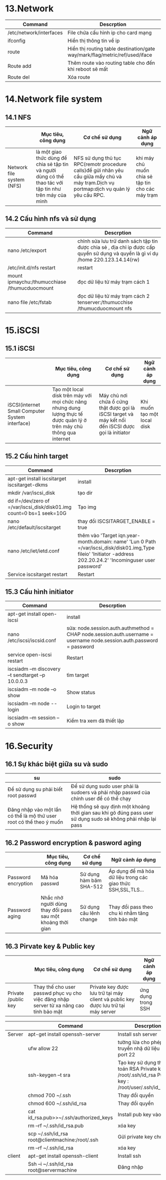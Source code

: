 # 13.Network
| Command | Descrption |
|---------|------------|
| /etc/network/interfaces | File chứa cấu hình ip cho card mạng |
|ifconfig|Hiển thị thông tin về ip|
|route| Hiển thị routing table destination/gate way/mark/flag/metric/ref/used/iface |
|Route add|	Thêm route vào routing table cho đến khi reboot sẽ mất|
|Route del	|Xóa route|
# 14.Network file system
## 14.1 NFS
| |Mục tiêu, công dụng|Cơ chế sử dụng|Ngữ cảnh áp dụng|
|-|-------------------|--------------|----------------|
|Network file system (NFS)|là một giao thức dùng để chia sẻ tập tin và người dùng có thể thao tác với tập tin như trên máy của mình|NFS sử dụng thủ tục RPC(remotr procedure calls)để gửi nhân yêu cầu giữa mấy chủ và máy trạm.Dịch vụ portmap:dịch vụ quản lý yêu cầu RPC.|khi máy chủ muốn chia sẻ tập tin cho các máy trạm|
## 14.2 Cấu hình nfs và sử dụng
| Command | Descrption |
|---------|------------|
|nano /etc/export| chỉnh sửa lưu trữ danh sách tập tin được chia sẻ , địa chỉ ip được cấp quyền sử dụng và quyền là gì ví dụ /home 220.123.14.14(rw)|
|/etc/init.d/nfs restart |restart|
|mount ipmaychu:/thumucchiase /thumucduocmount|đọc dữ liệu từ máy trạm cách 1|
|nano file /etc/fstab|đọc dữ liệu từ máy trạm cách 2 tenserver:/thumucchise /thumucduocmount nfs|
# 15.iSCSI
## 15.1 iSCSI
| |Mục tiêu, công dụng|Cơ chế sử dụng|Ngữ cảnh áp dụng|
|-|-------------------|--------------|----------------|
|iSCSI(internet Small Computer System interface)|Tạo một local disk trên máy với mọi chức năng nhưng dung lượng thực tế được quản lý ở trên máy chủ thông qua internet|	Máy chủ nơi chứa ổ cứng thật được gọi là iSCSI target và máy kết nối đến iSCSI được gọi là initiator|	Khi muốn tạo một local disk |
## 15.2 Cấu hình target
| Command | Descrption |
|---------|------------|
|apt-get install iscsitarget iscsitarget-dkms|install|
|mkdir /var/iscsi_disk|tạo dir|	
|dd if=/dev/zero of =/var/iscsi_disk/disk01.img count=0 bs=1 seek=10G|	Tạo img|
|nano /etc/default/iscsitarget|	thay đổi ISCSITARGET_ENABLE = true|
|nano /etc/iet/ietd.conf|thêm vào 'Target iqn.year-month.domain: name' 'Lun 0 Path =/var/iscsi_disk/disk01.img,Type fileio' 'Initiator      -address 202.20.24.2' 'Incominguser user password'|
|Service iscsitarget restart| 	Restart| 
## 15.3 Cấu hình initiator
| Command | Descrption |
|---------|------------|
|apt-get install open-iscsi|	install|
|nano /etc/iscsi/iscsid.conf|  sửa: node.session.auth.authmethod = CHAP node.session.auth.username = username node.session.auth.password = password|
|service open-iscsi restart| 	Restart| 
|iscsiadm –m discovery –t sendtarget –p 10.0.0.3| 	tìm target|
|iscsiadm –m  node –o show	|Show status|
|iscsiadm –m node --login	|Login to target|
|iscsiadm –m session –o show|	Kiểm tra xem đã thiết lập| 
# 16.Security
## 16.1 Sự khác biệt giữa su và sudo
|su|sudo|
|--|----|
|Để sử dụng su phải biết root passwd|	Để sử dụng sudo user phải là sudoers và phải nhập passwd của chính user để có thể chạy|
|Đăng nhập vào một lần có thể là mộ thứ user root có thể theo ý muốn|	Hệ thống sẽ quy định một khoảng thời gian sau khi gõ đúng pass user sử dụng sudo sẽ không phải nhập lại pass|
## 16.2 Password encryption & pasword aging
| |Mục tiêu, công dụng|Cơ chế sử dụng|Ngữ cảnh áp dụng|
|-|-------------------|--------------|----------------|
|Password encryption|	Mã hóa passwd|	Sử dụng hàm băm SHA-512|Áp dụng để mã hóa dữ liệu trong các giao thức SSH,SSL,TLS…|
|Password aging|	Nhắc nhở người dùng thay đổi pass sau một khoảng thời gian|	Sử dụng câu lênh change |Thay đổi pass theo chu kì nhằm tăng tính bảo mật	|

## 16.3 Pirvate key & Public key 
| |Mục tiêu, công dụng|Cơ chế sử dụng|Ngữ cảnh áp dụng|
|-|-------------------|--------------|----------------|
|Private /public key|	Thay thế cho user passwd phục vụ cho việc đăng nhập server từ xa nâng cao tính bảo mật|Private key được lưu trữ tại máy client và public key được lưu trữ tại máy server|ứng dụng trong SSH|

|  |Command | Descrption |
|--|--------|------------|
|Server|apt-get install openssh-server| Install ssh server|
||ufw allow 22| tường lửa cho phép truyền nhậ dữ liệu qua port 22|
||ssh-keygen –t sra|Tạo key sử dụng thuật toán RSA Private key:  /root/.ssh/id_rsa Public key : /root/user/.ssh/id_rsa.pub|
||chmod 700 ~/.ssh|Thay đổi quyền|
||chmod 600 ~/.ssh/id_rsa|	Thay đổi quyền| 
||cat id_rsa.pub>>~/.ssh/authorized_keys|Install pub key vào list|
||rm –rf ~/.ssh/id_rsa.pub|	xóa key|  
||	scp ~/.ssh/id_rsa root@clientmachine:/root/.ssh|Gửi private key cho client|
||rm –rf ~/.ssh/id_rsa|	xóa key|
|client|apt-get install openssh-client	|Install ssh|
||Ssh –i  ~/.ssh/id_rsa root@servermachine|	Đăng nhập |
